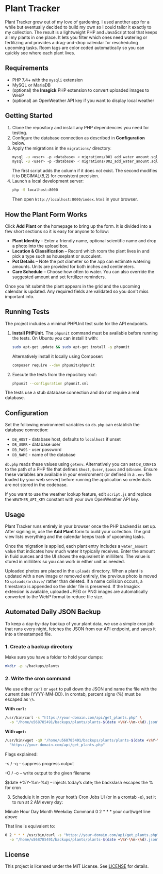# Plant Tracker

Plant Tracker grew out of my love of gardening. I used another app for a while but eventually decided to build my own so I could tailor it exactly to my collection. The result is a lightweight PHP and JavaScript tool that keeps all my plants in one place. It lets you filter which ones need watering or fertilizing and provides a drag-and-drop calendar for rescheduling upcoming tasks. Room tags are color coded automatically so you can quickly see where each plant lives.

## Requirements

- PHP 7.4+ with the `mysqli` extension
- MySQL or MariaDB
- (optional) the **Imagick** PHP extension to convert uploaded images to WebP
- (optional) an OpenWeather API key if you want to display local weather

## Getting Started

1. Clone the repository and install any PHP dependencies you need for testing.
2. Configure the database connection as described in **Configuration** below.
3. Apply the migrations in the `migrations/` directory:
   ```bash
   mysql -u <user> -p <database> < migrations/001_add_water_amount.sql
   mysql -u <user> -p <database> < migrations/002_add_water_amount.sql
   ```
   The first script adds the column if it does not exist. The second modifies it to DECIMAL(8,2) for consistent precision.
4. Launch a local development server:
   ```bash
   php -S localhost:8000
   ```
   Then open `http://localhost:8000/index.html` in your browser.

## How the Plant Form Works

Click **Add Plant** on the homepage to bring up the form. It is divided into a few short sections so it is easy for anyone to follow:

* **Plant Identity** – Enter a friendly name, optional scientific name and drop a photo into the upload box.
* **Location & Classification** – Record which room the plant lives in and pick a type such as houseplant or succulent.
* **Pot Details** – Note the pot diameter so the app can estimate watering amounts. Units are provided for both inches and centimeters.
* **Care Schedule** – Choose how often to water. You can also override the suggested amount and set fertilizer reminders.

Once you hit submit the plant appears in the grid and the upcoming calendar is updated. Any required fields are validated so you don't miss important info.

## Running Tests

The project includes a minimal PHPUnit test suite for the API endpoints.

1. **Install PHPUnit.** The `phpunit` command must be available before running the tests.
   On Ubuntu you can install it with:
   ```bash
   sudo apt-get update && sudo apt-get install -y phpunit
   ```
   Alternatively install it locally using Composer:
   ```bash
   composer require --dev phpunit/phpunit
   ```
2. Execute the tests from the repository root:
   ```bash
   phpunit --configuration phpunit.xml
   ```

The tests use a stub database connection and do not require a real database.

## Configuration

Set the following environment variables so `db.php` can establish the database connection:

- `DB_HOST` - database host, defaults to `localhost` if unset
- `DB_USER` - database user
- `DB_PASS` - user password
- `DB_NAME` - name of the database

`db.php` reads these values using `getenv`. Alternatively you can set `DB_CONFIG` to the path of a PHP file that defines `$host`, `$user`, `$pass` and `$dbname`. Ensure these variables are available in your environment (or defined in a `.env` file loaded by your web server) before running the application so credentials are not stored in the codebase.

If you want to use the weather lookup feature, edit `script.js` and replace the `WEATHER_API_KEY` constant with your own OpenWeather API key.

## Usage

Plant Tracker runs entirely in your browser once the PHP backend is set up. After signing in, use the **Add Plant** form to build your collection. The grid view lists everything and the calendar keeps track of upcoming tasks.

Once the migration is applied, each plant entry includes a `water_amount` value that indicates how much water it typically receives. Enter the amount in fluid ounces and the UI shows the equivalent in milliliters. The value is stored in milliliters so you can work in either unit as needed.

Uploaded photos are placed in the `uploads` directory. When a plant is updated with a new image or removed entirely, the previous photo is moved to `uploads/archive/` rather than deleted. If a name collision occurs, a timestamp is appended so the older file is preserved.
If the Imagick extension is available, uploaded JPEG or PNG images are automatically converted to the WebP format to reduce file size.
## Automated Daily JSON Backup

To keep a day-by-day backup of your plant data, we use a simple cron job that runs every night, fetches the JSON from our API endpoint, and saves it into a timestamped file.

### 1. Create a backup directory

Make sure you have a folder to hold your dumps:

```bash
mkdir -p ~/backups/plants
```

### 2. Write the cron command

We use either `curl` or `wget` to pull down the JSON and name the file with the current date (YYYY-MM-DD). In crontab, percent signs (%) must be escaped as `\%`.

**With `curl`:**

```bash
/usr/bin/curl -s "https://your-domain.com/api/get_plants.php" \
  -o "/home/u568785491/backups/plants/plants-$(date +\%Y-\%m-\%d).json"
```

**With `wget`:**

```bash
/usr/bin/wget -qO "/home/u568785491/backups/plants/plants-$(date +\%Y-\%m-\%d).json" \
  "https://your-domain.com/api/get_plants.php"
```

Flags explained:

-s / -q – suppress progress output

-O / -o <file> – write output to the given filename

$(date +\%Y-\%m-\%d) – injects today’s date; the backslash escapes the % for cron

3. Schedule it in cron
In your host’s Cron Jobs UI (or in a crontab -e), set it to run at 2 AM every day:

Minute  Hour  Day  Month  Weekday  Command
0	2	*	*	*	your curl/wget line above

That line is equivalent to:

```bash
0 2 * * * /usr/bin/curl -s "https://your-domain.com/api/get_plants.php" \
  -o "/home/u568785491/backups/plants/plants-$(date +\%Y-\%m-\%d).json"
```
## License

This project is licensed under the MIT License. See [LICENSE](LICENSE) for details.
